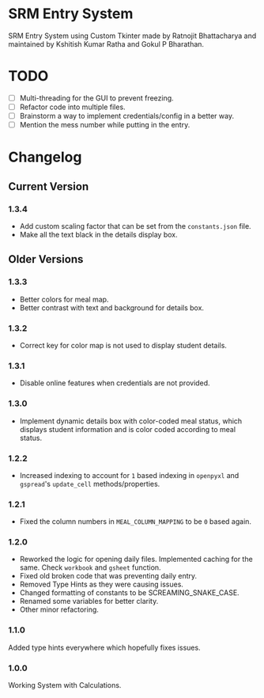 # SRM Entry System

SRM Entry System using Custom Tkinter made by Ratnojit Bhattacharya and maintained by Kshitish Kumar Ratha and Gokul P Bharathan.

# TODO
- [ ] Multi-threading for the GUI to prevent freezing.
- [ ] Refactor code into multiple files.
- [ ] Brainstorm a way to implement credentials/config in a better way.
- [ ] Mention the mess number while putting in the entry.

# Changelog

## Current Version

### 1.3.4
- Add custom scaling factor that can be set from the `constants.json` file.
- Make all the text black in the details display box.

## Older Versions

### 1.3.3
- Better colors for meal map.
- Better contrast with text and background for details box.

### 1.3.2
- Correct key for color map is not used to display student details.

### 1.3.1
- Disable online features when credentials are not provided.

### 1.3.0
- Implement dynamic details box with color-coded meal status, which displays student information and is color coded according to meal status.

### 1.2.2
- Increased indexing to account for `1` based indexing in `openpyxl` and `gspread`'s `update_cell` methods/properties.

### 1.2.1
- Fixed the column numbers in `MEAL_COLUMN_MAPPING` to be `0` based again.

### 1.2.0
- Reworked the logic for opening daily files. Implemented caching for the same. Check `workbook` and `gsheet` function.
- Fixed old broken code that was preventing daily entry.
- Removed Type Hints as they were causing issues.
- Changed formatting of constants to be SCREAMING_SNAKE_CASE.
- Renamed some variables for better clarity.
- Other minor refactoring.

### 1.1.0
Added type hints everywhere which hopefully fixes issues.

### 1.0.0
Working System with Calculations.